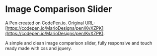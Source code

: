 # Image Comparison Slider

A Pen created on CodePen.io. Original URL: [https://codepen.io/MarioDesigns/pen/KvXZPK](https://codepen.io/MarioDesigns/pen/KvXZPK).

A simple and clean image comparison slider, fully responsive and touch ready made with css and jquery.
